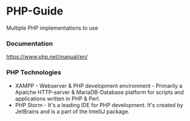 # PHP-Guide
Multiple PHP implementations to use 

### Documentation

https://www.php.net/manual/en/

### PHP Technologies 

- XAMPP - Webserver & PHP development environment - Primarily a Apatche HTTP-server & MariaDB-Database platform for scripts and applications written in PHP & Perl.
- PHP Storm - It's a leading IDE for PHP development. It's created by JetBrains and is a part of the IntelliJ package.

